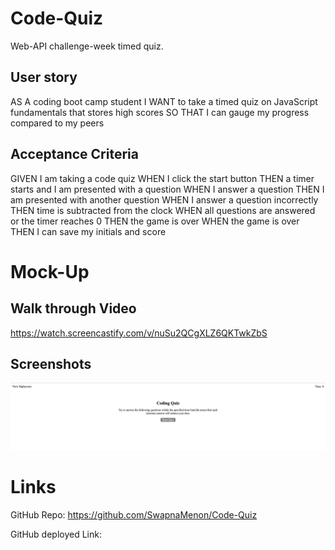 # Code-Quiz
Web-API challenge-week timed quiz.

## User story

AS A coding boot camp student
I WANT to take a timed quiz on JavaScript fundamentals that stores high scores
SO THAT I can gauge my progress compared to my peers


## Acceptance Criteria 

GIVEN I am taking a code quiz
WHEN I click the start button
THEN a timer starts and I am presented with a question
WHEN I answer a question
THEN I am presented with another question
WHEN I answer a question incorrectly
THEN time is subtracted from the clock
WHEN all questions are answered or the timer reaches 0
THEN the game is over
WHEN the game is over
THEN I can save my initials and score

# Mock-Up 

## Walk through Video
https://watch.screencastify.com/v/nuSu2QCgXLZ6QKTwkZbS


## Screenshots
![demo](./Assets/Images/Code-Quiz.png)

# Links 
GitHub Repo: https://github.com/SwapnaMenon/Code-Quiz

GitHub deployed Link: 
